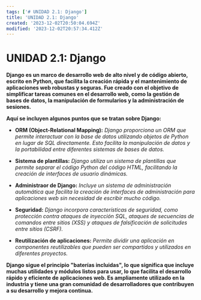 ```yaml
---
tags: ['# UNIDAD 2.1: Django']
title: 'UNIDAD 2.1: Django'
created: '2023-12-02T20:50:04.694Z'
modified: '2023-12-02T20:57:34.412Z'
---
```


# UNIDAD 2.1: Django

**Django es un marco de desarrollo web de alto nivel y de código abierto, escrito en Python, que facilita la creación rápida y el mantenimiento de aplicaciones web robustas y seguras. Fue creado con el objetivo de simplificar tareas comunes en el desarrollo web, como la gestión de bases de datos, la manipulación de formularios y la administración de sesiones.**

**Aquí se incluyen algunos puntos que se tratan sobre Django:**

+ **ORM (Object-Relational Mapping):** *Django proporciona un ORM que permite interactuar con la base de datos utilizando objetos de Python en lugar de SQL directamente. Esto facilita la manipulación de datos y la portabilidad entre diferentes sistemas de bases de datos.*

+ **Sistema de plantillas:** *Django utiliza un sistema de plantillas que permite separar el código Python del código HTML, facilitando la creación de interfaces de usuario dinámicas.*

+ **Administraor de Django:** *Incluye un sistema de administración automática que facilita la creación de interfaces de administración para aplicaciones web sin necesidad de escribir mucho código.*

+ **Seguridad:** *Django incorpora características de seguridad, como protección contra ataques de inyección SQL, ataques de secuencias de comandos entre sitios (XSS) y ataques de falsificación de solicitudes entre sitios (CSRF).*

+ **Reutilización de aplicaciones:** *Permite dividir una aplicación en componentes reutilizables que pueden ser compartidos y utilizados en diferentes proyectos.*

**Django sigue el principio "baterías incluidas", lo que significa que incluye muchas utilidades y módulos listos para usar, lo que facilita el desarrollo rápido y eficiente de aplicaciones web. Es ampliamente utilizado en la industria y tiene una gran comunidad de desarrolladores que contribuyen a su desarrollo y mejora continua.**


